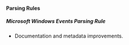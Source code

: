 
#### Parsing Rules

##### Microsoft Windows Events Parsing Rule

- Documentation and metadata improvements.
